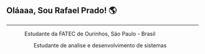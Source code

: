 <h2> Oláaaa, Sou Rafael Prado! 🌎 </h2>
<hr>
  <ol>
    <ol> Estudante da FATEC de Ourinhos, São Paulo - Brasil
    <ol> Estudante de analise e desenvolvimento de sistemas 
  </li>

